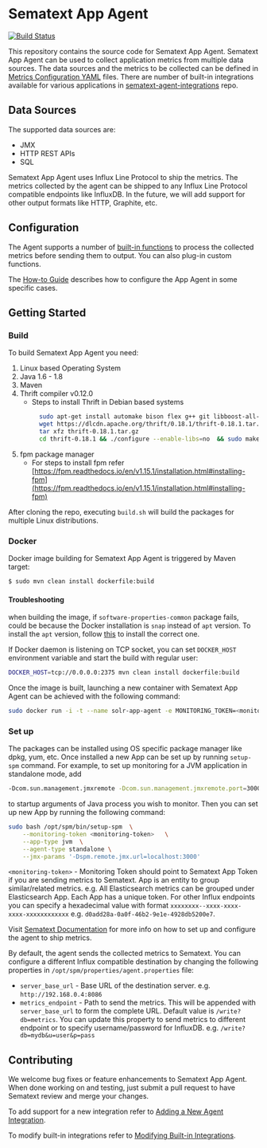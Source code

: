 # Sematext App Agent

[![Build Status](https://travis-ci.org/sematext/sematext-agent-java.svg?branch=master)](https://travis-ci.org/sematext/sematext-agent-java)

This repository contains the source code for Sematext App Agent. Sematext App Agent can be used to collect application
metrics from multiple data sources. The data sources and the metrics to be collected can be defined in
[Metrics Configuration YAML](/docs/metrics-yaml-format.md) files.
There are number of built-in integrations available for various applications in
[sematext-agent-integrations](https://github.com/sematext/sematext-agent-integrations) repo.

## Data Sources
The supported data sources are:
* JMX
* HTTP REST APIs
* SQL

Sematext App Agent uses Influx Line Protocol to ship the metrics. The metrics collected by the agent can be shipped to
any Influx Line Protocol compatible endpoints like InfluxDB. In the future, we will add support for other output formats
like HTTP, Graphite, etc.

## Configuration
The Agent supports a number of [built-in functions](/docs/built-in-functions.md) to process the collected metrics before
sending them to output. You can also plug-in custom functions.

The [How-to Guide](/docs/how-to.md) describes how to configure the App Agent in some specific cases.

## Getting Started

### Build
To build Sematext App Agent you need:

1) Linux based Operating System
2) Java 1.6 - 1.8
3) Maven
4) Thrift compiler v0.12.0
    * Steps to install Thrift in Debian based systems
        ```bash
          sudo apt-get install automake bison flex g++ git libboost-all-dev libevent-dev libssl-dev libtool make pkg-config
          wget https://dlcdn.apache.org/thrift/0.18.1/thrift-0.18.1.tar.gz
          tar xfz thrift-0.18.1.tar.gz
          cd thrift-0.18.1 && ./configure --enable-libs=no  && sudo make install
        ```
5) fpm package manager
    * For steps to install fpm refer [https://fpm.readthedocs.io/en/v1.15.1/installation.html#installing-fpm](https://fpm.readthedocs.io/en/v1.15.1/installation.html#installing-fpm)

After cloning the repo, executing `build.sh` will build the packages for multiple Linux distributions.

### Docker

Docker image building for Sematext App Agent is triggered by Maven target:

```bash
$ sudo mvn clean install dockerfile:build
```

#### Troubleshooting

when building the image, if `software-properties-common` package fails, could be because the Docker installation is `snap` instead of `apt` version. To install the `apt` version, follow [this](https://docs.docker.com/engine/install/ubuntu/) to install the correct one.

If Docker daemon is listening on TCP socket, you can set `DOCKER_HOST` environment variable and start
the build with regular user:

```bash
DOCKER_HOST=tcp://0.0.0.0:2375 mvn clean install dockerfile:build
```

Once the image is built, launching a new container with Sematext App Agent can be achieved with the following command:

```bash
sudo docker run -i -t --name solr-app-agent -e MONITORING_TOKEN=<monitoring-token> -e AGENT_TYPE=standalone -e APP_TYPE=solr -e JMX_PARAMS=-Dspm.remote.jmx.url=172.17.0.4:3000 spm-client:version
```


### Set up
The packages can be installed using OS specific package manager like dpkg, yum, etc. Once installed a new App can be
set up by running `setup-spm` command. For example, to set up monitoring for a JVM application in standalone mode, add

```bash
-Dcom.sun.management.jmxremote -Dcom.sun.management.jmxremote.port=3000 -Dcom.sun.management.jmxremote.ssl=false -Dcom.sun.management.jmxremote.authenticate=false
```
to startup arguments of Java process you wish to monitor. Then you can set up new App by running the following command:

```bash
sudo bash /opt/spm/bin/setup-spm  \
    --monitoring-token <monitoring-token>   \
    --app-type jvm  \
    --agent-type standalone \
    --jmx-params '-Dspm.remote.jmx.url=localhost:3000'
```

`<monitoring-token>` - Monitoring Token should point to Sematext App Token if you are sending metrics to Sematext. App is an entity to
group similar/related metrics. e.g. All Elasticsearch metrics can be grouped under Elasticsearch App. Each App has a unique token.
For other Influx endpoints you can specify a hexadecimal value with format `xxxxxxxx--xxxx-xxxx-xxxx-xxxxxxxxxxxx`
e.g. `d0add28a-0a0f-46b2-9e1e-4928db5200e7`.

Visit [Sematext Documentation](https://sematext.com/docs/agents/sematext-agent/app-agent/) for more info on how to set up and
configure the agent to ship metrics.

By default, the agent sends the collected metrics to Sematext. You can configure a different Influx compatible destination
by changing the following properties in `/opt/spm/properties/agent.properties` file:

* `server_base_url` - Base URL of the destination server. e.g. `http://192.168.0.4:8086`
* `metrics_endpoint` - Path to send the metrics. This will be appended with `server_base_url` to form the complete URL.
    Default value is `/write?db=metrics`. You can update this property to send metrics to different endpoint
    or to specify username/password for InfluxDB. e.g. `/write?db=mydb&u=user&p=pass`

## Contributing
We welcome bug fixes or feature enhancements to Sematext App Agent. When done working on and testing,
just submit a pull request to have Sematext review and merge your changes.

To add support for a new integration refer to [Adding a New Agent Integration](/docs/add-new-integration.md).

To modify built-in integrations refer to [Modifying Built-in Integrations](/docs/modify-integration.md).
